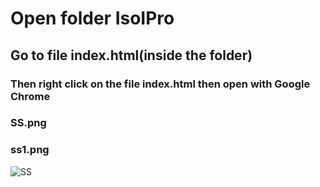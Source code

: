 # Open folder IsoIPro

## Go to file index.html(inside the folder)

### Then right click on the file index.html then open with Google Chrome

### SS.png

### ss1.png

![SS](https://user-images.githubusercontent.com/53238263/117665517-8c437380-b1c0-11eb-9064-4dfa9235170c.png)
